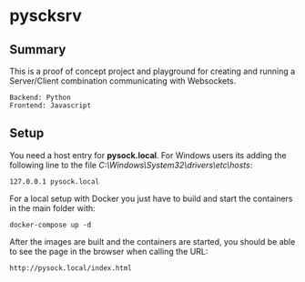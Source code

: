 # pyscksrv

## Summary

This is a proof of concept project and playground for creating and 
running a Server/Client combination communicating with Websockets.

    Backend: Python
    Frontend: Javascript

## Setup

You need a host entry for **pysock.local**. For Windows users its adding the 
following line to the file *C:\Windows\System32\drivers\etc\hosts*:

    127.0.0.1 pysock.local
    
For a local setup with Docker you just have to build and start the 
containers in the main folder with:

    docker-compose up -d
    
After the images are built and the containers are started, you should be 
able to see the page in the browser when calling the URL:

    http://pysock.local/index.html
 